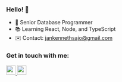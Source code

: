 ### Hello! 👋

- 💼 Senior Database Programmer
- 📚 Learning React, Node, and TypeScript 
- ✉️ Contact: jankennethsajo@gmail.com

### Get in touch with me:

<p>
   <a href="https://mail.google.com/mail/u/?authuser=jankennethsajo@gmail.com">
      <img src="https://img.shields.io/badge/jankennethsajo-D14836?style=for-the-badge&logo=gmail&logoColor=white" height=25">
   </a>
   <a href="https://linkedin.com/in/jan-kenneth-sajo">
      <img src="https://img.shields.io/badge/jankennethsajo-%230077B5.svg?style=for-the-badge&logo=linkedin&logoColor=white" height="25" />
   </a>
</p>
